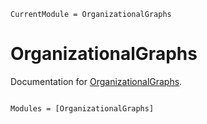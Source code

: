 ```@meta
CurrentModule = OrganizationalGraphs
```

# OrganizationalGraphs

Documentation for [OrganizationalGraphs](https://github.com/tp2750/OrganizationalGraphs.jl).

```@index
```

```@autodocs
Modules = [OrganizationalGraphs]
```
